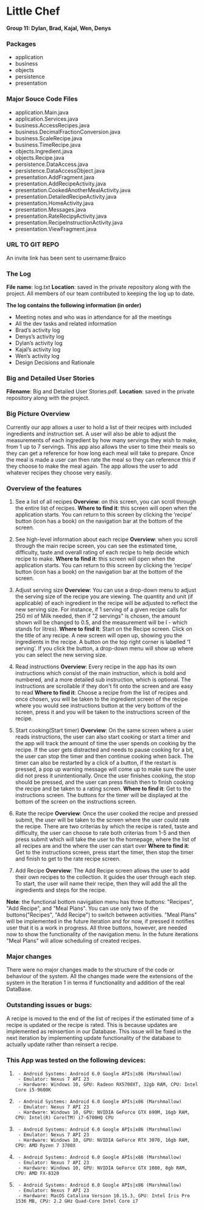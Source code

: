 # Little Chef

**Group 11: Dylan, Brad, Kajal, Wen, Denys**

### Packages 
- application
- business 
- objects
- persistence
- presentation 

### Major Souce Code Files
- application.Main.java
- application.Services.java
- business.AccessRecipes.java
- business.DecimalFractionConversion.java
- business.ScaleRecipe.java
- business.TimeRecipe.java
- objects.Ingredient.java
- objects.Recipe.java
- persistence.DataAccess.java
- persistence.DataAccessObject.java
- presentation.AddFragment.java
- presentation.AddRecipeActivity.java
- presentation.CookedAnotherMealActivity.java
- presentation.DetailedRecipeActivity.java
- presentation.HomeActivity.java
- presentation.Messages.java
- presentation.RateRecipyActivity.java
- presentation.RecipeInstructionActivity.java
- presentation.ViewFragment.java 


### URL TO GIT REPO
An invite link has been sent to username:Braico

### The Log

**File name**: log.txt
**Location**: saved in the private repository along with the project. All members of our team contributed to keeping the log up to date.

**The log contains the following information (in order)**
- Meeting notes and who was in attendance for all the meetings
- All the dev tasks and related information
- Brad’s activity log
- Denys’s activity log
- Dylan’s activity log
- Kajal’s activity log
- Wen’s activity log
- Design Decisions and Rationale

### Big and Detailed User Stories
**Filename**: Big and Detailed User Stories.pdf. 
**Location**: saved in the private repository along with the project.

### Big Picture Overview
Currently our app allows a user to hold a list of their recipes with included ingredients and instruction set. A user will also be able to adjust the measurements of each ingredient by how many servings they wish to make, from 1 up to 7 servings. This app also allows the user to time their meals so they can get a reference for how long each meal will take to prepare. Once the meal is made a user can then rate the meal so they can reference this if they choose to make the meal again. The app allows the user to add whatever recipes they choose very easily. 

### Overview of the features

1. See a list of all recipes
**Overview**: on this screen, you can scroll through the entire list of recipes. 
**Where to find it**: this screen will open when the application starts. You can return to this screen by clicking the ‘recipe’ button (icon has a book) on the navigation bar at the bottom of the screen.

2. See high-level information about each recipe
**Overview**: when you scroll through the main recipe screen, you can see the estimated time, difficulty, taste and overall rating of each recipe to help decide which recipe to make. 
**Where to find it**: this screen will open when the application starts. You can return to this screen by clicking the ‘recipe’ button (icon has a book) on the navigation bar at the bottom of the screen.

3. Adjust serving size
**Overview**: You can use a drop-down menu to adjust the serving size of the recipe you are viewing. The quantity and unit (if applicable) of each ingredient in the recipe will be adjusted to reflect the new serving size. For instance, if 1 serving of a given recipe calls for 250 ml of Milk needed, then if "2 servings" is chosen, the amount shown will be changed to 0.5, and the measurement will be l - which stands for litres).
**Where to find it**: Start on the Recipe screen. Click on the title of any recipe. A new screen will open up, showing you the ingredients in the recipe. A button on the top right corner is labelled ‘1 serving’. If you click the button, a drop-down menu will show up where you can select the new serving size. 

4. Read instructions
**Overview**: Every recipe in the app has its own instructions which consist of the main instruction, which is bold and numbered, and a more detailed sub instruction, which is optional. The instructions are scrollable if they don't fit onto the screen and are easy to read
**Where to find it**: Choose a recipe from the list of recipes and once chosen, you will be taken to the ingredient screen of the recipe where you would see instructions button at the very bottom of the screen, press it and you will be taken to the instructions screen of the recipe.

5. Start cooking(Start timer)
**Overview**: On the same screen where a user reads instructions, the user can also start cooking or start a timer and the app will track the amount of time the user spends on cooking by the recipe. If the user gets distracted and needs to pause cooking for a bit, the user can stop the timer and then continue cooking when back. The timer can also be restarted by a click of a button, if the restart is pressed, a pop up warning message will come up to make sure the user did not press it unintentionally. Once the user finishes cooking, the stop should be pressed, and the user can press finish then to finish cooking the recipe and be taken to a rating screen.
**Where to find it**: Get to the instructions screen. The buttons for the timer will be displayed at the bottom of the screen on the instructions screen.

6. Rate the recipe
**Overview**: Once the user cooked the recipe and pressed submit, the user will be taken to the screen where the user could rate the recipe. There are two criterias by which the recipe is rated, taste and difficulty, the user can choose to rate both criterias from 1-5 and then press submit which will take the user to the homepage, where the list of all recipes are and the where the user can start over
**Where to find it**: Get to the instructions screen, press start the timer, then stop the timer and finish to get to the rate recipe screen.

7. Add Recipe
**Overview**: The Add Recipe screen allows the user to add their own recipes to the collection. It guides the user through each step. To start, the user will name their recipe, then they will add the all the ingredients and steps for the recipe.

**Note**: the functional bottom navigation menu has three buttons: "Recipes", "Add Recipe", and "Meal Plans". You can use only two of the buttons("Recipes", "Add Recipe") to switch between activities. "Meal Plans" will be implemented in the future iteration and for now, if pressed it notifies user that it is a work in progress. All three buttons, however, are needed now to show the functionality of the navigation menu. In the future iterations "Meal Plans" will allow scheduling of created recipes.

### Major changes
There were no major changes made to the structure of the code or behaviour of the system. All the changes made were the extensions of the system in the Iteration 1 in terms if functionality and addition of the real DataBase.

### Outstanding issues or bugs:
A recipe is moved to the end of the list of recipes if the estimated time of a recipe is updated or the recipe is rated. This is because updates are implemented as reinsertion in our Database. This issue will be fixed in the next iteration by implementing update functionality of the database to actually update rather than reinsert a recipe.

### This App was tested on the following devices:
1.  	- Android Systems: Android 6.0 Google APIs|x86 (Marshmallow)
    	- Emulator: Nexus 7 API 23
    	- Hardware: Windows 10, GPU: Radeon RX5700XT, 32gb RAM, CPU: Intel Core i5-9600K

2.  	- Android Systems: Android 6.0 Google APIs|x86 (Marshmallow)
    	- Emulator: Nexus 7 API 23
    	- Hardware: Windows 10, GPU: NVIDIA GeForce GTX 690M, 16gb RAM, CPU: Intel(R) Core(TM) i7-6700HQ CPU


3.  	- Android Systems: Android 6.0 Google APIs|x86 (Marshmallow)
    	- Emulator: Nexus 7 API 23
    	- Hardware: Windows 10, GPU: NVIDIA GeForce RTX 3070, 16gb RAM, CPU: AMD Ryzen 7 3700X

4.  	- Android Systems: Android 6.0 Google APIs|x86 (Marshmallow)
    	- Emulator: Nexus 7 API 23
    	- Hardware: Windows 10, GPU: NVIDIA GeForce GTX 1080, 8gb RAM, CPU: AMD FX-8320

5.  	- Android Systems: Android 6.0 Google APIs|x86 (Marshmallow)
    	- Emulator: Nexus 7 API 23
    	- Hardware: MacOS Catalina Version 10.15.3, GPU: Intel Iris Pro 1536 MB, CPU: 2.2 GHz Quad-Core Intel Core i7
